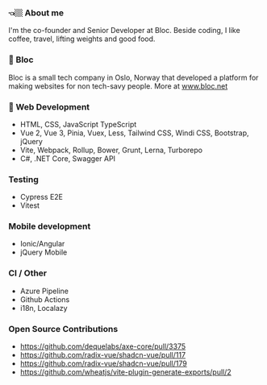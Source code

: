### 👈🏼 About me
I'm the co-founder and Senior Developer at Bloc. Beside coding, I like coffee, travel, lifting weights and good food.

### 📍 Bloc
Bloc is a small tech company in Oslo, Norway that developed a platform for making websites for non tech-savy people. 
More at www.bloc.net

### 🧠 Web Development
- HTML, CSS, JavaScript TypeScript
- Vue 2, Vue 3, Pinia, Vuex, Less, Tailwind CSS, Windi CSS, Bootstrap, jQuery
- Vite, Webpack, Rollup, Bower, Grunt, Lerna, Turborepo
- C#, .NET Core, Swagger API

### Testing
- Cypress E2E
- Vitest

### Mobile development
- Ionic/Angular
- jQuery Mobile

### CI / Other
- Azure Pipeline
- Github Actions
- i18n, Localazy

### Open Source Contributions
- https://github.com/dequelabs/axe-core/pull/3375
- https://github.com/radix-vue/shadcn-vue/pull/117
- https://github.com/radix-vue/shadcn-vue/pull/179
- https://github.com/wheatjs/vite-plugin-generate-exports/pull/2
